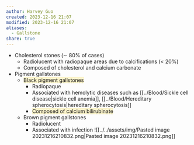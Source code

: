 ```yaml
---
author: Harvey Guo
created: 2023-12-16 21:07
modified: 2023-12-16 21:07
aliases:
  - Gallstone
share: true
---
```

- Cholesterol stones (∼ 80% of cases)
	- Radiolucent with radiopaque areas due to calcifications (< 20%)
	- Composed of cholesterol and calcium carbonate
- Pigment gallstones
	- <span style="background:rgba(240, 200, 0, 0.2)">Black pigment gallstones</span>
		- Radiopaque
		- Associated with hemolytic diseases such as [[../Blood/Sickle cell disease|sickle cell anemia]], [[../Blood/Hereditary spherocytosis|hereditary spherocytosis]]
		- <span style="background:rgba(240, 200, 0, 0.2)">Composed of calcium bilirubinate</span>
	- Brown pigment gallstones
		- Radiolucent
		- Associated with infection
![[../../assets/img/Pasted image 20231216210832.png|Pasted image 20231216210832.png]]
